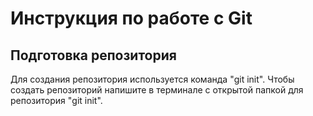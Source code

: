 # Инструкция по работе с Git

## Подготовка репозитория
Для создания репозитория используется команда "git init". Чтобы создать репозиторий напишите в терминале с открытой папкой для репозитория "git init". 
